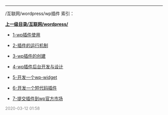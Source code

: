 
----

/互联网/wordpress/wp插件 索引：


**[上一级目录/互联网/wordpress/](/互联网/wordpress/)**

- [1-wp插件使用](/互联网/wordpress/wp插件/1-wp插件使用)

- [2-插件的运行机制](/互联网/wordpress/wp插件/2-插件的运行机制)

- [3-wp插件的创建](/互联网/wordpress/wp插件/3-wp插件的创建)

- [4-wp插件后台开发与设计](/互联网/wordpress/wp插件/4-wp插件后台开发与设计)

- [5-开发一个wp-widget](/互联网/wordpress/wp插件/5-开发一个wp-widget)

- [6-开发一个短代码插件](/互联网/wordpress/wp插件/6-开发一个短代码插件)

- [7-提交插件到wp官方市场](/互联网/wordpress/wp插件/7-提交插件到wp官方市场)


<font size=2 color='grey'> 2020-03-12 01:58 </font>